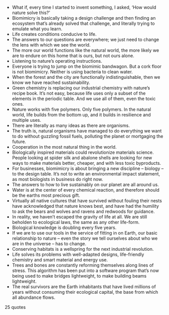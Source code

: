  - What if, every time I started to invent something, I asked, ‘How would nature solve this?’
 - Biomimicry is basically taking a design challenge and then finding an ecosystem that’s already solved that challenge, and literally trying to emulate what you learn.
 - Life creates conditions conducive to life.
 - The answers to our questions are everywhere; we just need to change the lens with which we see the world.
 - The more our world functions like the natural world, the more likely we are to endure on this home that is ours, but not ours alone.
 - Listening to nature’s operating instructions.
 - Everyone is trying to jump on the biomimic bandwagon. But a cork floor is not biomimicry. Neither is using bacteria to clean water.
 - When the forest and the city are functionally indistinguishable, then we know we have reached sustainability.
 - Green chemistry is replacing our industrial chemistry with nature’s recipe book. It’s not easy, because life uses only a subset of the elements in the periodic table. And we use all of them, even the toxic ones.
 - Nature works with five polymers. Only five polymers. In the natural world, life builds from the bottom up, and it builds in resilience and multiple uses.
 - There are literally as many ideas as there are organisms.
 - The truth is, natural organisms have managed to do everything we want to do without guzzling fossil fuels, polluting the planet or mortgaging the future.
 - Cooperation in the most natural thing in the world.
 - Biologically inspired materials could revolutionize materials science. People looking at spider silk and abalone shells are looking for new ways to make materials better, cheaper, and with less toxic byproducts.
 - For businesses, biomimicry is about bringing a new discipline – biology – to the design table. It’s not to write an environmental impact statement, as most biologists in business do right now.
 - The answers to how to live sustainably on our planet are all around us.
 - Water is at the center of every chemical reaction, and therefore should be the earths most precious gift.
 - Virtually all native cultures that have survived without fouling their nests have acknowledged that nature knows best, and have had the humility to ask the bears and wolves and ravens and redwoods for guidance.
 - In reality, we haven’t escaped the gravity of life at all. We are still beholden to ecological laws, the same as any other life-form.
 - Biological knowledge is doubling every five years.
 - If we are to use our tools in the service of fitting in on Earth, our basic relationship to nature – even the story we tell ourselves about who we are in the universe – has to change.
 - Conserving habitats is a wellspring for the next industrial revolution.
 - Life solves its problems with well-adapted designs, life-friendly chemistry and smart material and energy use.
 - Trees and bones are constantly reforming themselves along lines of stress. This algorithm has been put into a software program that’s now being used to make bridges lightweight, to make building beams lightweight.
 - The real survivors are the Earth inhabitants that have lived millions of years without consuming their ecological capital, the base from which all abundance flows.

25 quotes